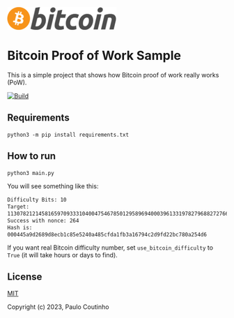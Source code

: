 <img width="250" src="extras/images/bitcoin-logo.png" alt="Bitcoin Logo">

# Bitcoin Proof of Work Sample

This is a simple project that shows how Bitcoin proof of work really works (PoW).

[![Build](https://github.com/paulocoutinhox/bitcoin-pow/actions/workflows/build.yml/badge.svg)](https://github.com/paulocoutinhox/bitcoin-pow/actions/workflows/build.yml)

## Requirements

```
python3 -m pip install requirements.txt
```

## How to run

```
python3 main.py
```

You will see something like this:

```
Difficulty Bits: 10
Target: 113078212145816597093331040047546785012958969400039613319782796882727665664
Success with nonce: 264
Hash is: 000445a9d2689d8ecb1c85e5240a485cfda1fb3a16794c2d9fd22bc780a254d6
```

If you want real Bitcoin difficulty number, set `use_bitcoin_difficulty` to `True` (it will take hours or days to find).

## License

[MIT](http://opensource.org/licenses/MIT)

Copyright (c) 2023, Paulo Coutinho
